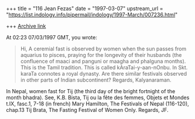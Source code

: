 +++
title = "116 Jean Fezas"
date = "1997-03-07"
upstream_url = "https://list.indology.info/pipermail/indology/1997-March/007236.html"

+++
[Archive link](https://list.indology.info/pipermail/indology/1997-March/007236.html)

At 02:23 07/03/1997 GMT, you wrote:
>Hi,
>A ceremial fast is observed by women when the sun passes from aquarius to
pisces, praying
>for the longevity of their husbands (the confluence of maaci and panguni
or maagha and phalguna months). This is the Tamil tradition. This is called
kAraTai-y-aan-nOnbu. In Skt. karaTa connotes a royal dynasty.
>Are there similar festivals observed in other parts of Indian subcontinent?
>Regards, Kalyanaraman.
>
In Nepal, women fast for Tij (the third day of the bright fortnight of the
month bhadra). 
See, K.B. Bista, Tij ou la fête des femmes, Objets et Mondes t.IX, fasc.1,
7-18 (in french)
Mary Hamilton, The Festivals of Nepal (116-120), chap.13 Tij Brata, The
Fasting Festival of Women Only. 
Regards, JF.
>




